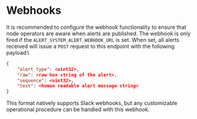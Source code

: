 # Webhooks

It is recommended to configure the webhook functionality to ensure that node operators are aware when alerts are published. The webhook is only fired if the `ALERT_SYSTEM_ALERT_WEBHOOK_URL` is set. When set, all alerts received will issue a `POST` request to this endpoint with the following payload:\


```json
{
    "alert_type": <uint32>,
    "raw": <raw hex string of the alert>,
    "sequence": <uint32>,
    "text": <human readable alert message string>
}
```

This format natively supports Slack webhooks, but any customizable operational procedure can be handled with this webhook.
